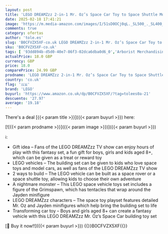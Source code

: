 ```yaml
---
layout: post
title: 'LEGO DREAMZzz 2-in-1 Mr. Oz’s Space Car Toy to Space Shuttle Model  Vehicle Building Toys for Boys  Girls & Kids aged 8 Plus  Includes Mr. Oz  Albert and Jayden minifigures  Kids’ Birthday Gifts 71475'
date: 2025-02-18 17:41:21
image: 'https://m.media-amazon.com/images/I/51sD0OCj0qL._SL500_._SL400_.jpg'
comments: true
category: ofertas
author: 'tole.es'
slug: 'B0CFVZX5XF-co.uk LEGO DREAMZzz 2-in-1 Mr. Oz’s Space Car Toy to Space...'
sku: 'B0CFVZX5XF-co.uk'
tags: [ '93dd894b-d5d0-40e7-86f3-02dca6dba0d6_0','Arborist Merchandising Root','Building & Construction Toys','Custom Stores','Hardlines No Buyable Offer Test Q1 2016 sebasp@','Lego','Outlet','Self Service','Special Features Stores','Toy Building Sets','Toys','Toys & Games','Toys Category Page','f7bd472b-84f6-4a8b-87bb-5f1a9d4cd144_0','f7bd472b-84f6-4a8b-87bb-5f1a9d4cd144_2101','lego','🇬🇧', ]
actualPrice: 18.0 GBP
currency: GBP
price: 18.0
comparePrice: 24.99 GBP
prodname: 'LEGO DREAMZzz 2-in-1 Mr. Oz’s Space Car Toy to Space Shuttle Model  Vehicle Building Toys for Boys  Girls & Kids aged 8 Plus  Includes Mr. Oz  Albert and Jayden minifigures  Kids’ Birthday Gifts 71475'
country: 'co.uk'
flag: '🇬🇧'
brand: 'LEGO'
buyurl: 'https://www.amazon.co.uk/dp/B0CFVZX5XF/?tag=tolees0a-21'
descuento: '27.97'
average: '19.18'
---
```


There's a deal [{{< param title >}}]({{< param buyurl >}})  here:

[![{{< param prodname >}}]({{< param image >}})]({{< param buyurl >}})

ℹ️:

- Gift idea – Fans of the LEGO DREAMZzz TV show can enjoy hours of play with this fantasy set, a fun gift for boys, girls and kids aged 8+, which can be given as a treat or reward toy
- LEGO vehicles – The building set can be given to kids who love space toys and model cars, as well as fans of the LEGO DREAMZzz TV show
- 2 ways to build – The LEGO vehicle can be built as a space rover or a space shuttle toy, allowing kids to choose their own adventure
- A nightmare monster – This LEGO space vehicle toys set includes a figure of the Grimspawn, which has tentacles that wrap around the Jayden minifigure
- LEGO DREAMZzz characters – The space toy playset features detailed Mr. Oz and Jayden minifigures which help bring the building set to life
- Transforming car toy – Boys and girls aged 8+ can create a fantasy vehicle with this LEGO DREAMZzz Mr. Oz’s Space Car building toy set

[🛒 Buy it now!!]({{< param buyurl >}})
{{<world>}}B0CFVZX5XF{{</world>}}
